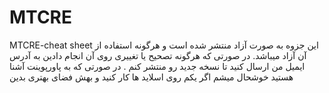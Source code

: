 # MTCRE
MTCRE-cheat sheet این جزوه به صورت آزاد منتشر شده است و هرگونه استفاده از آن آزاد میباشد. در صورتی که هرگونه تصحیح یا تغییری روی آن انجام دادین به آدرس ایمیل من ارسال کنید تا نسخه جدید رو منتشر کنم . در صورتی که به پاورپوینت آشنا هستید خوشحال میشم اگر یکم روی اسلاید ها کار کنید و بهش فضای بهتری بدین
